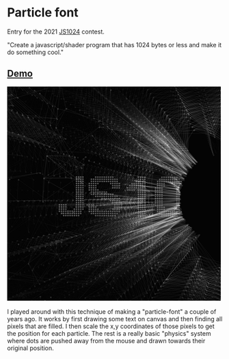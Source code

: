 
# Particle font
Entry for the 2021 [JS1024](https://js1024.fun) contest.

"Create a javascript/shader program that has 1024 bytes or less and make it do something cool."


## [Demo](https://bewelge.github.io/Particle-font-JS1024/)

![sampleScreenshot](screenshot.png)


I played around with this technique of making a "particle-font" a couple of years ago. It works by first drawing some text on canvas and then finding all pixels that are filled.  I then scale the x,y coordinates of those pixels to get the position for each particle. The rest is a really basic "physics" system where dots are pushed away from the mouse and drawn towards their original position. 

